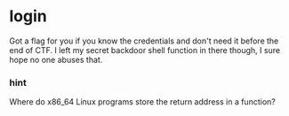 # login

Got a flag for you if you know the credentials and don't need it before the end of CTF. I left my secret backdoor shell function in there though, I sure hope no one abuses that. 

### hint

Where do x86_64 Linux programs store the return address in a function?